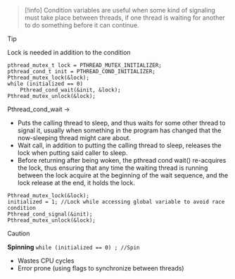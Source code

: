> [!info] 
> Condition variables are useful when some kind of signaling must take place between threads, if one thread is waiting for another to do something before it can continue. 

> [!tip] 
> Lock is needed in addition to the condition
> 

```
pthread_mutex_t lock = PTHREAD_MUTEX_INITIALIZER;
pthread_cond_t init = PTHREAD_COND_INITIALIZER;
Pthread_mutex_lock(&lock);
while (initialized == 0)
	Pthread_cond_wait(&init, &lock);
Pthread_mutex_unlock(&lock);
```

Pthread_cond_wait ->
- Puts the calling thread to sleep, and thus waits for some other thread to signal it, usually when something in the program has changed that the now-sleeping thread might care about.
- Wait call, in addition to putting the calling thread to sleep, releases the lock when putting said caller to sleep.
- Before returning after being woken, the pthread cond wait() re-acquires the lock, thus ensuring that any time the waiting thread is running between the lock acquire at the beginning of the wait sequence, and the lock release at the end, it holds the lock.

```
Pthread_mutex_lock(&lock);
initialized = 1; //Lock while accessing global variable to avoid race condition
Pthread_cond_signal(&init);
Pthread_mutex_unlock(&lock);
```

> [!caution] 
> **Spinning**
> `while (initialized == 0) ; //Spin` 
> - Wastes CPU cycles
> - Error prone (using flags to synchronize between threads)

